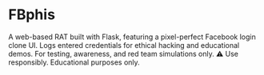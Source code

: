 # FBphis
A web-based RAT built with Flask, featuring a pixel-perfect Facebook login clone UI. Logs entered credentials for ethical hacking and educational demos. For testing, awareness, and red team simulations only. ⚠️ Use responsibly. Educational purposes only.
